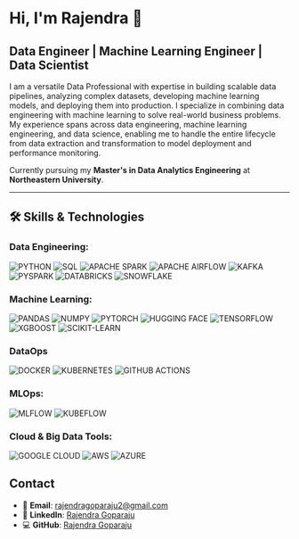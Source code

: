 # Hi, I'm Rajendra 👋
## Data Engineer | Machine Learning Engineer | Data Scientist

I am a versatile Data Professional with expertise in building scalable data pipelines, analyzing complex datasets, developing machine learning models, and deploying them into production. I specialize in combining data engineering with machine learning to solve real-world business problems. My experience spans across data engineering, machine learning engineering, and data science, enabling me to handle the entire lifecycle from data extraction and transformation to model deployment and performance monitoring. 

Currently pursuing my **Master's in Data Analytics Engineering** at **Northeastern University**.


---

## 🛠️ Skills & Technologies

### Data Engineering:
![PYTHON](https://img.shields.io/badge/PYTHON-3776AB?style=plastic&logo=python&logoColor=white)
![SQL](https://img.shields.io/badge/SQL-4479A1?style=plastic&logo=sql&logoColor=white)
![APACHE SPARK](https://img.shields.io/badge/APACHE_SPARK-E25A1C?style=plastic&logo=apache-spark&logoColor=white)
![APACHE AIRFLOW](https://img.shields.io/badge/APACHE_AIRFLOW-017CEE?style=plastic&logo=apache-airflow&logoColor=white)
![KAFKA](https://img.shields.io/badge/KAFKA-231F20?style=plastic&logo=apache-kafka&logoColor=white)
![PYSPARK](https://img.shields.io/badge/PYSPARK-E25A1C?style=plastic&logo=apache-spark&logoColor=white)
![DATABRICKS](https://img.shields.io/badge/DATABRICKS-FF5800?style=plastic&logo=databricks&logoColor=white)
![SNOWFLAKE](https://img.shields.io/badge/SNOWFLAKE-0045A4?style=plastic&logo=snowflake&logoColor=white)

### Machine Learning:
![PANDAS](https://img.shields.io/badge/PANDAS-150458?style=plastic&logo=pandas&logoColor=white)
![NUMPY](https://img.shields.io/badge/NUMPY-013243?style=plastic&logo=numpy&logoColor=white)
![PYTORCH](https://img.shields.io/badge/PYTORCH-EE4C2C?style=plastic&logo=pytorch&logoColor=white)
![HUGGING FACE](https://img.shields.io/badge/HUGGING_FACE-FF4F8C?style=plastic&logo=huggingface&logoColor=white)
![TENSORFLOW](https://img.shields.io/badge/TENSORFLOW-FF6F00?style=plastic&logo=tensorflow&logoColor=white)
![XGBOOST](https://img.shields.io/badge/XGBOOST-3b7fc4?style=plastic&logo=xgboost&logoColor=white)
![SCIKIT-LEARN](https://img.shields.io/badge/SCIKIT--LEARN-F7931E?style=plastic&logo=scikit-learn&logoColor=white)

### DataOps
![DOCKER](https://img.shields.io/badge/DOCKER-2496ED?style=plastic&logo=docker&logoColor=white)
![KUBERNETES](https://img.shields.io/badge/KUBERNETES-326CE5?style=plastic&logo=kubernetes&logoColor=white)
![GITHUB ACTIONS](https://img.shields.io/badge/GITHUB_ACTIONS-2088FF?style=plastic&logo=github-actions&logoColor=white)

### MLOps:
![MLFLOW](https://img.shields.io/badge/MLFLOW-00B2A9?style=plastic&logo=mlflow&logoColor=white)
![KUBEFLOW](https://img.shields.io/badge/KUBEFLOW-4A6FEE?style=plastic&logo=kubeflow&logoColor=white)

### Cloud & Big Data Tools:
![GOOGLE CLOUD](https://img.shields.io/badge/GOOGLE_CLOUD-4285F4?style=plastic&logo=google-cloud&logoColor=white)
![AWS](https://img.shields.io/badge/AWS-232F3E?style=plastic&logo=amazon-aws&logoColor=white)
![AZURE](https://img.shields.io/badge/AZURE-0078D4?style=plastic&logo=microsoft-azure&logoColor=white)


## Contact

- 📧 **Email**: [rajendragoparaju2@gmail.com](mailto:rajendragoparaju2@gmail.com)
- 💼 **LinkedIn**: [Rajendra Goparaju](https://www.linkedin.com/in/rajendra-goparaju-941257176/)
- 💻 **GitHub**: [Rajendra Goparaju](https://github.com/GoparajuRajendra20)
